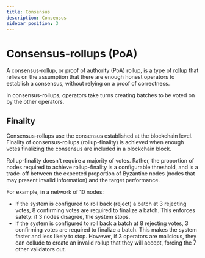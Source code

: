 ```yaml
---
title: Consensus
description: Consensus
sidebar_position: 3
---
```


# Consensus-rollups (PoA)

A consensus-rollup, or proof of authority (PoA) rollup, is a type of [rollup](Overview.md) that relies on the assumption
that there are enough honest operators to establish a consensus, without relying on a proof of correctness.

In consensus-rollups, operators take turns creating batches to be voted on by the other operators.

## Finality

Consensus-rollups use the consensus established at the blockchain level.
Finality of consensus-rollups (rollup-finality) is achieved when enough votes finalizing the consensus are included in a
blockchain block.

Rollup-finality doesn't require a majority of votes.
Rather, the proportion of nodes required to achieve rollup-finality is a configurable threshold, and is a trade-off between
the expected proportion of Byzantine nodes (nodes that may present invalid information) and the target performance.

For example, in a network of 10 nodes:

- If the system is configured to roll back (reject) a batch at 3 rejecting votes, 8 confirming votes are required to
  finalize a batch.
  This enforces safety: if 3 nodes disagree, the system stops.
- If the system is configured to roll back a batch at 8 rejecting votes, 3 confirming votes are required to finalize a batch.
  This makes the system faster and less likely to stop.
  However, if 3 operators are malicious, they can collude to create an invalid rollup that they will accept, forcing the
  7 other validators out.
